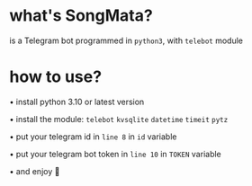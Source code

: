 # what's SongMata?
is a Telegram bot programmed in ``python3``, with ``telebot`` module

# how to use?
• install python 3.10 or latest version

• install the module: ``telebot`` ``kvsqlite`` ``datetime`` ``timeit`` ``pytz``

• put your telegram id in ``line 8`` in ``id`` variable

• put your telegram bot token in ``line 10`` in ``TOKEN`` variable

• and enjoy 👾
